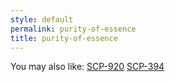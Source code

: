 ```yaml
---
style: default
permalink: purity-of-essence
title: purity-of-essence
---
```

You may also like:
[SCP-920](http://scp-wiki.net/scp-920)
[SCP-394](http://scp-wiki.net/scp-394)